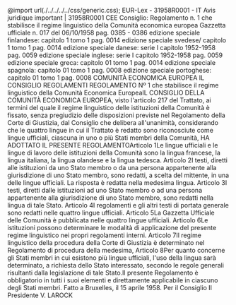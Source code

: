 @import url(./../../../../css/generic.css); 
EUR-Lex - 31958R0001 - IT
Avis juridique important
|
31958R0001
CEE Consiglio: Regolamento n. 1 che stabilisce il regime linguistico della Comunit&agrave; economica europea 
Gazzetta ufficiale n. 017 del 06/10/1958 pag. 0385 - 0386 edizione speciale finlandese: capitolo 1 tomo 1 pag. 0014 edizione speciale svedese/ capitolo 1 tomo 1 pag. 0014 edizione speciale danese: serie I capitolo 1952-1958 pag. 0059 edizione speciale inglese: serie I capitolo 1952-1958 pag. 0059 edizione speciale greca: capitolo 01 tomo 1 pag. 0014 edizione speciale spagnola: capitolo 01 tomo 1 pag. 0008 edizione speciale portoghese: capitolo 01 tomo 1 pag. 0008 
COMUNITÀ ECONOMICA EUROPEA IL CONSIGLIO REGOLAMENTI REGOLAMENTO Nº 1 che stabilisce il regime linguistico della Comunità Economica EuropeaIL CONSIGLIO DELLA COMUNITÀ ECONOMICA EUROPEA, visto l&#039;articolo 217 del Trattato, ai termini del quale il regime linguistico delle istituzioni della Comunità è fissato, senza pregiudizio delle disposizioni previste nel Regolamento della Corte di Giustizia, dal Consiglio che delibera all&#039;unanimità, considerando che le quattro lingue in cui il Trattato è redatto sono riconosciute come lingue ufficiali, ciascuna in uno o più Stati membri della Comunità, HA ADOTTATO IL PRESENTE REGOLAMENTOArticolo 1Le lingue ufficiali e le lingue di lavoro delle istituzioni della Comunità sono la lingua francese, la lingua italiana, la lingua olandese e la lingua tedesca. Articolo 2I testi, diretti alle istituzioni da uno Stato membro o da una persona appartenente alla giurisdizione di uno Stato membro, sono redatti, a scelta del mittente, in una delle lingue ufficiali. La risposta è redatta nella medesima lingua. Articolo 3I testi, diretti dalle istituzioni ad uno Stato membro o ad una persona appartenente alla giurisdizione di uno Stato membro, sono redatti nella lingua di tale Stato. Articolo 4I regolamenti e gli altri testi di portata generale sono redatti nelle quattro lingue ufficiali. Articolo 5La Gazzetta Ufficiale delle Comunità è pubblicata nelle quattro lingue ufficiali. Articolo 6Le istituzioni possono determinare le modalità di applicazione del presente regime linguistico nei propri regolamenti interni. Articolo 7Il regime linguistico della procedura della Corte di Giustizia è determinato nel Regolamento di procedura della medesima, Articolo 8Per quanto concerne gli Stati membri in cui esistono più lingue ufficiali, l&#039;uso della lingua sarà determinato, a richiesta dello Stato interessato, secondo le regole generali risultanti dalla legislazione di tale Stato.Il presente Regolamento è obbligatorio in tutti i suoi elementi e direttamente applicabile in ciascuno degli Stati membri. Fatto a Bruxelles, il 15 aprile 1958. Per il Consiglio Il Presidente V. LAROCK